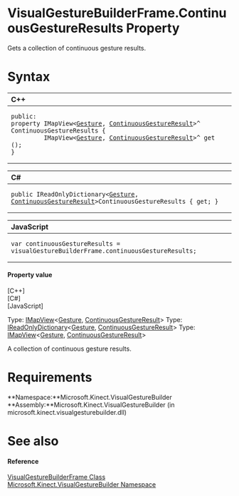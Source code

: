VisualGestureBuilderFrame.ContinuousGestureResults Property  
===========================================================  

Gets a collection of continuous gesture results. <span id="syntaxSection"></span>

Syntax  
======  

<table>
<colgroup>
<col width="100%" />
</colgroup>
<thead>
<tr class="header">
<th align="left">C++</th>
</tr>
</thead>
<tbody>
<tr class="odd">
<td align="left"><pre><code>public:  
property IMapView&lt;<a href="../../Gesture_Class.md">Gesture</a>, <a href="../../ContinuousGestureResult.md">ContinuousGestureResult</a>&gt;^ ContinuousGestureResults {  
         IMapView&lt;<a href="../../Gesture_Class.md">Gesture</a>, <a href="../../ContinuousGestureResult.md">ContinuousGestureResult</a>&gt;^ get ();  
}</code></pre></td>
</tr>
</tbody>
</table>

<table>
<colgroup>
<col width="100%" />
</colgroup>
<thead>
<tr class="header">
<th align="left">C#</th>
</tr>
</thead>
<tbody>
<tr class="odd">
<td align="left"><pre><code>public IReadOnlyDictionary&lt;<a href="../../Gesture_Class.md">Gesture</a>, <a href="../../ContinuousGestureResult.md">ContinuousGestureResult</a>&gt;ContinuousGestureResults { get; }</code></pre></td>
</tr>
</tbody>
</table>

<table>
<colgroup>
<col width="100%" />
</colgroup>
<thead>
<tr class="header">
<th align="left">JavaScript</th>
</tr>
</thead>
<tbody>
<tr class="odd">
<td align="left"><pre><code>var continuousGestureResults = visualGestureBuilderFrame.continuousGestureResults;</code></pre></td>
</tr>
</tbody>
</table>

<span id="ID4ER"></span>
#### Property value  

[C++]   
 [C\#]   
 [JavaScript]   

Type: [IMapView](http://msdn.microsoft.com/en-us/library/br226037.aspx)\<[Gesture](../../Gesture_Class.md), [ContinuousGestureResult](../../ContinuousGestureResult.md)\>
Type: [IReadOnlyDictionary](http://msdn.microsoft.com/en-us/library/hh136548.aspx)\<[Gesture](../../Gesture_Class.md), [ContinuousGestureResult](../../ContinuousGestureResult.md)\>
Type: [IMapView](http://msdn.microsoft.com/en-us/library/br226037.aspx)\<[Gesture](../../Gesture_Class.md), [ContinuousGestureResult](../../ContinuousGestureResult.md)\>

A collection of continuous gesture results.  

<span id="requirements"></span>

Requirements  
============  

**Namespace:**Microsoft.Kinect.VisualGestureBuilder  
**Assembly:**Microsoft.Kinect.VisualGestureBuilder (in microsoft.kinect.visualgesturebuilder.dll)  

<span id="ID4EDB"></span>

See also  
========  

<span id="ID4EFB"></span>
#### Reference  

[VisualGestureBuilderFrame Class](../../VisualGestureBuilderFrame.md)  
 [Microsoft.Kinect.VisualGestureBuilder Namespace](../../../Kinect.VisualGestureBuilder.md)  



<!--Please do not edit the data in the comment block below.-->
<!--
TOCTitle : ContinuousGestureResults Property
RLTitle : VisualGestureBuilderFrame.ContinuousGestureResults Property
KeywordK : ContinuousGestureResults property
KeywordK : VisualGestureBuilderFrame.ContinuousGestureResults property
KeywordF : Microsoft.Kinect.VisualGestureBuilder.VisualGestureBuilderFrame.ContinuousGestureResults
KeywordF : VisualGestureBuilderFrame.ContinuousGestureResults
KeywordF : ContinuousGestureResults
KeywordF : Microsoft.Kinect.VisualGestureBuilder.VisualGestureBuilderFrame.ContinuousGestureResults
KeywordA : P:Microsoft.Kinect.VisualGestureBuilder.VisualGestureBuilderFrame.ContinuousGestureResults
AssetID : P:Microsoft.Kinect.VisualGestureBuilder.VisualGestureBuilderFrame.ContinuousGestureResults
Locale : en-us
CommunityContent : 1
APIType : Managed
APILocation : microsoft.kinect.visualgesturebuilder.dll
APIName : Microsoft.Kinect.VisualGestureBuilder.VisualGestureBuilderFrame.ContinuousGestureResults
TargetOS : Windows
TopicType : kbSyntax
DevLang : VB
DevLang : CSharp
DevLang : JavaScript
DevLang : C++
DocSet : K4Wv2
ProjType : K4Wv2Proj
Technology : Kinect for Windows
Product : Kinect for Windows SDK v2
productversion : 20
-->
